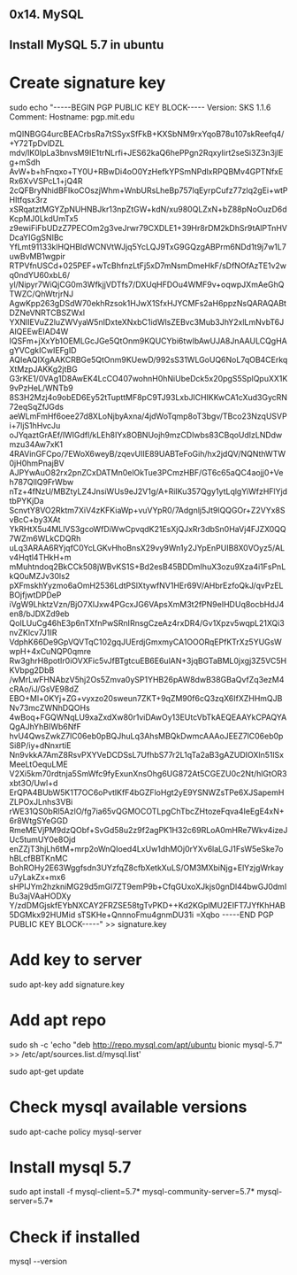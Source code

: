 ## 0x14. MySQL

## Install MySQL 5.7 in ubuntu
# Create signature key
sudo echo "-----BEGIN PGP PUBLIC KEY BLOCK-----
Version: SKS 1.1.6
Comment: Hostname: pgp.mit.edu

mQINBGG4urcBEACrbsRa7tSSyxSfFkB+KXSbNM9rxYqoB78u107skReefq4/+Y72TpDvlDZL
mdv/lK0IpLa3bnvsM9IE1trNLrfi+JES62kaQ6hePPgn2RqxyIirt2seSi3Z3n3jlEg+mSdh
AvW+b+hFnqxo+TY0U+RBwDi4oO0YzHefkYPSmNPdlxRPQBMv4GPTNfxERx6XvVSPcL1+jQ4R
2cQFBryNhidBFIkoCOszjWhm+WnbURsLheBp757lqEyrpCufz77zlq2gEi+wtPHItfqsx3rz
xSRqatztMGYZpNUHNBJkr13npZtGW+kdN/xu980QLZxN+bZ88pNoOuzD6dKcpMJ0LkdUmTx5
z9ewiFiFbUDzZ7PECOm2g3veJrwr79CXDLE1+39Hr8rDM2kDhSr9tAlPTnHVDcaYIGgSNIBc
YfLmt91133klHQHBIdWCNVtWJjq5YcLQJ9TxG9GQzgABPrm6NDd1t9j7w1L7uwBvMB1wgpir
RTPVfnUSCd+025PEF+wTcBhfnzLtFj5xD7mNsmDmeHkF/sDfNOfAzTE1v2wq0ndYU60xbL6/
yl/Nipyr7WiQjCG0m3WfkjjVDTfs7/DXUqHFDOu4WMF9v+oqwpJXmAeGhQTWZC/QhWtrjrNJ
AgwKpp263gDSdW70ekhRzsok1HJwX1SfxHJYCMFs2aH6ppzNsQARAQABtDZNeVNRTCBSZWxl
YXNlIEVuZ2luZWVyaW5nIDxteXNxbC1idWlsZEBvc3Mub3JhY2xlLmNvbT6JAlQEEwEIAD4W
IQSFm+jXxYb1OEMLGcJGe5QtOnm9KQUCYbi6twIbAwUJA8JnAAULCQgHAgYVCgkICwIEFgID
AQIeAQIXgAAKCRBGe5QtOnm9KUewD/992sS31WLGoUQ6NoL7qOB4CErkqXtMzpJAKKg2jtBG
G3rKE1/0VAg1D8AwEK4LcCO407wohnH0hNiUbeDck5x20pgS5SplQpuXX1K9vPzHeL/WNTb9
8S3H2Mzj4o9obED6Ey52tTupttMF8pC9TJ93LxbJlCHIKKwCA1cXud3GycRN72eqSqZfJGds
aeWLmFmHf6oee27d8XLoNjbyAxna/4jdWoTqmp8oT3bgv/TBco23NzqUSVPi+7ljS1hHvcJu
oJYqaztGrAEf/lWIGdfl/kLEh8IYx8OBNUojh9mzCDlwbs83CBqoUdlzLNDdwmzu34Aw7xK1
4RAVinGFCpo/7EWoX6weyB/zqevUIIE89UABTeFoGih/hx2jdQV/NQNthWTW0jH0hmPnajBV
AJPYwAuO82rx2pnZCxDATMn0elOkTue3PCmzHBF/GT6c65aQC4aojj0+Veh787QllQ9FrWbw
nTz+4fNzU/MBZtyLZ4JnsiWUs9eJ2V1g/A+RiIKu357Qgy1ytLqlgYiWfzHFlYjdtbPYKjDa
ScnvtY8VO2Rktm7XiV4zKFKiaWp+vuVYpR0/7Adgnlj5Jt9lQQGOr+Z2VYx8SvBcC+by3XAt
YkRHtX5u4MLlVS3gcoWfDiWwCpvqdK21EsXjQJxRr3dbSn0HaVj4FJZX0QQ7WZm6WLkCDQRh
uLq3ARAA6RYjqfC0YcLGKvHhoBnsX29vy9Wn1y2JYpEnPUIB8X0VOyz5/ALv4Hqtl4THkH+m
mMuhtndoq2BkCCk508jWBvKS1S+Bd2esB45BDDmIhuX3ozu9Xza4i1FsPnLkQ0uMZJv30ls2
pXFmskhYyzmo6aOmH2536LdtPSlXtywfNV1HEr69V/AHbrEzfoQkJ/qvPzELBOjfjwtDPDeP
iVgW9LhktzVzn/BjO7XlJxw4PGcxJG6VApsXmM3t2fPN9eIHDUq8ocbHdJ4en8/bJDXZd9eb
QoILUuCg46hE3p6nTXfnPwSRnIRnsgCzeAz4rxDR4/Gv1Xpzv5wqpL21XQi3nvZKlcv7J1IR
VdphK66De9GpVQVTqC102gqJUErdjGmxmyCA1OOORqEPfKTrXz5YUGsWwpH+4xCuNQP0qmre
Rw3ghrH8potIr0iOVXFic5vJfBTgtcuEB6E6ulAN+3jqBGTaBML0jxgj3Z5VC5HKVbpg2DbB
/wMrLwFHNAbzV5hj2Os5Zmva0ySP1YHB26pAW8dwB38GBaQvfZq3ezM4cRAo/iJ/GsVE98dZ
EBO+Ml+0KYj+ZG+vyxzo20sweun7ZKT+9qZM90f6cQ3zqX6IfXZHHmQJBNv73mcZWNhDQOHs
4wBoq+FGQWNqLU9xaZxdXw80r1viDAwOy13EUtcVbTkAEQEAAYkCPAQYAQgAJhYhBIWb6NfF
hvU4QwsZwkZ7lC06eb0pBQJhuLq3AhsMBQkDwmcAAAoJEEZ7lC06eb0pSi8P/iy+dNnxrtiE
Nn9vkkA7AmZ8RsvPXYVeDCDSsL7UfhbS77r2L1qTa2aB3gAZUDIOXln51lSxMeeLtOequLME
V2Xi5km70rdtnja5SmWfc9fyExunXnsOhg6UG872At5CGEZU0c2Nt/hlGtOR3xbt3O/Uwl+d
ErQPA4BUbW5K1T7OC6oPvtlKfF4bGZFloHgt2yE9YSNWZsTPe6XJSapemHZLPOxJLnhs3VBi
rWE31QS0bRl5AzlO/fg7ia65vQGMOCOTLpgChTbcZHtozeFqva4IeEgE4xN+6r8WtgSYeGGD
RmeMEVjPM9dzQObf+SvGd58u2z9f2agPK1H32c69RLoA0mHRe7Wkv4izeJUc5tumUY0e8Ojd
enZZjT3hjLh6tM+mrp2oWnQIoed4LxUw1dhMOj0rYXv6laLGJ1FsW5eSke7ohBLcfBBTKnMC
BohROHy2E63Wggfsdn3UYzfqZ8cfbXetkXuLS/OM3MXbiNjg+ElYzjgWrkayu7yLakZx+mx6
sHPIJYm2hzkniMG29d5mGl7ZT9emP9b+CfqGUxoXJkjs0gnDl44bwGJ0dmIBu3ajVAaHODXy
Y/zdDMGjskfEYbNXCAY2FRZSE58tgTvPKD++Kd2KGplMU2EIFT7JYfKhHAB5DGMkx92HUMid
sTSKHe+QnnnoFmu4gnmDU31i
=Xqbo
-----END PGP PUBLIC KEY BLOCK-----" >> signature.key

# Add key to server
sudo apt-key add signature.key

# Add apt repo
sudo sh -c 'echo "deb http://repo.mysql.com/apt/ubuntu bionic mysql-5.7" >> /etc/apt/sources.list.d/mysql.list'

sudo apt-get update

# Check mysql available versions
sudo apt-cache policy mysql-server

# Install mysql 5.7
sudo apt install -f mysql-client=5.7* mysql-community-server=5.7* mysql-server=5.7*

# Check if installed
mysql --version

